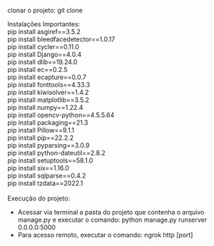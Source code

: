 clonar o projeto: git clone 

Instalações Importantes: </br>
pip install asgiref==3.5.2</br>
pip install bleedfacedetector==1.0.17</br>
pip install cycler==0.11.0</br>
pip install Django==4.0.4</br>
pip install dlib==19.24.0</br>
pip install ec==0.2.5</br>
pip install ecapture==0.0.7</br>
pip install fonttools==4.33.3</br>
pip install kiwisolver==1.4.2</br>
pip install matplotlib==3.5.2</br>
pip install numpy==1.22.4</br>
pip install opencv-python==4.5.5.64</br>
pip install packaging==21.3</br>
pip install Pillow==9.1.1</br>
pip install pip==22.2.2</br>
pip install pyparsing==3.0.9</br>
pip install python-dateutil==2.8.2</br>
pip install setuptools==58.1.0</br>
pip install six==1.16.0</br>
pip install sqlparse==0.4.2</br>
pip install tzdata==2022.1</br>
</br>
Execução do projeto:
- Acessar via terminal a pasta do projeto que contenha o arquivo manage.py e executar o comando: python manage.py runserver 0.0.0.0:5000
- Para acesso remoto, executar o comando: ngrok http [port]
